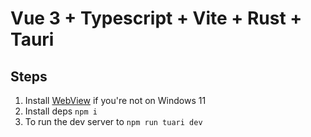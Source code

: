 # Vue 3 + Typescript + Vite + Rust + Tauri

## Steps

1.  Install [WebView](https://msedge.sf.dl.delivery.mp.microsoft.com/filestreamingservice/files/b97b52c3-9a66-419c-9ef0-90e3a3f72c5c/MicrosoftEdgeWebview2Setup.exe) if you're not on Windows 11
2.  Install deps `npm i`
3.  To run the dev server to `npm run tuari dev`
